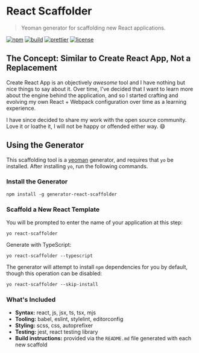 # React Scaffolder
> Yeoman generator for scaffolding new React applications.

[![npm](https://img.shields.io/npm/v/generator-react-scaffolder.svg)](https://www.npmjs.com/package/generator-react-scaffolder)
[![build](https://github.com/dzervoudakes/react-scaffolder/workflows/build/badge.svg)](https://github.com/dzervoudakes/react-scaffolder/actions)
[![prettier](https://img.shields.io/badge/code_style-prettier-ff69b4.svg)](https://prettier.io/)
[![license](https://img.shields.io/badge/License-MIT-blue.svg)](https://opensource.org/licenses/MIT)

## The Concept: Similar to Create React App, Not a Replacement

Create React App is an objectively _awesome_ tool and I have nothing but nice things to say about it. Over time, I've decided that I want to learn more about the engine behind the application, and so I started crafting and evolving my own React + Webpack configuration over time as a learning experience.

I have since decided to share my work with the open source community. Love it or loathe it, I will not be happy or offended either way. 😄

## Using the Generator

This scaffolding tool is a [yeoman](https://yeoman.io/) generator, and requires that `yo` be installed. After installing `yo`, run the following commands.

### Install the Generator

```
npm install -g generator-react-scaffolder
```

### Scaffold a New React Template

You will be prompted to enter the name of your application at this step:

```
yo react-scaffolder
```

Generate with TypeScript:

```
yo react-scaffolder --typescript
```

The generator will attempt to install `npm` dependencies for you by default, though this operation can be disabled:

```
yo react-scaffolder --skip-install
```

### What's Included

* **Syntax:** react, js, jsx, ts, tsx, mjs
* **Tooling:** babel, eslint, stylelint, editorconfig
* **Styling:** scss, css, autoprefixer
* **Testing:** jest, react testing library
* **Build instructions:** provided via the `README.md` file generated with each new scaffold
